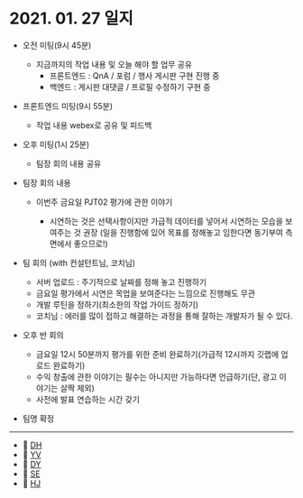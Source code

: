 # 2021. 01. 27 일지

- 오전 미팅(9시 45분)

  - 지금까지의  작업 내용 및 오늘 해야 할 업무 공유
    - 프론트엔드 : QnA / 포럼 / 행사 게시판 구현 진행 중
    - 백엔드 : 게시판 대댓글 / 프로필 수정하기 구현 중
- 프론트엔드 미팅(9시 55분)
  - 작업 내용 webex로 공유 및 피드백
- 오후 미팅(1시 25분)

  - 팀장 회의 내용 공유
- 팀장 회의 내용

  - 이번주 금요일 PJT02 평가에 관한 이야기

    - 시연하는 것은 선택사항이지만 가급적 데이터를 넣어서 시연하는 모습을 보여주는 것 권장 (일을 진행함에 있어 목표를 정해놓고 임한다면 동기부여 측면에서 좋으므로!)
- 팀 회의 (with 컨설턴트님, 코치님)
  - 서버 업로드 : 주기적으로 날짜를 정해 놓고 진행하기
  - 금요일 평가에서 시연은 목업을 보여준다는 느낌으로 진행해도 무관
  - 개발 루틴을 정하기(최소한의 작업 가이드 정하기)
  - 코치님 : 에러를 많이 접하고 해결하는 과정을 통해 잘하는 개발자가 될 수 있다.
- 오후 반 회의 
  - 금요일 12시 50분까지 평가를 위한 준비 완료하기(가급적 12시까지 깃랩에 업로드 완료하기)
  - 수익 창출에 관한 이야기는 필수는 아니지만 가능하다면 언급하기(단, 광고 이야기는 살짝 제외)
  - 사전에 발표 연습하는 시간 갖기
- 팀명 확정

-----

* 🍟 [DH](./DH/20210127.md)
* 🍔 [YV](./YV/20210127.md)
* 🌭 [DY](./DY/20210127.md)
* 🍳 [SE](./SE/20210127.md)
* 🧀 [HJ](./HJ/20210127.md)